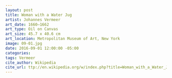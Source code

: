 ```yaml
---
layout: post
title: Woman with a Water Jug
artist: Johannes Vermeer
art_date: 1660–1662
art_type: Oil on Canvas
art_size: 45.7 x 40.6 cm
art_location: Metropolitan Museum of Art, New York
image: 09-01.jpg
date: 2016-09-01 12:00:00 -05:00
categories:
tags: Vermeer
cite_author: Wikipedia
cite_url: ttp://en.wikipedia.org/w/index.php?title=Woman_with_a_Water_Jug&oldid=592502407
---
```

